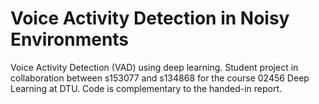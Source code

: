 # Voice Activity Detection in Noisy Environments
Voice Activity Detection (VAD) using deep learning. Student project in collaboration between s153077 and s134868 for the course 02456 Deep Learning at DTU. Code is complementary to the handed-in report.
